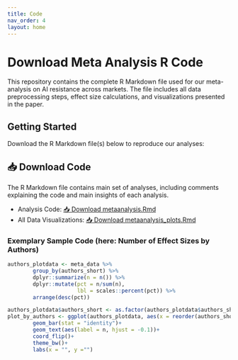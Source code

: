 ```yaml
---
title: Code
nav_order: 4
layout: home
---
```


# Download Meta Analysis R Code

This repository contains the complete R Markdown file used for our meta-analysis on AI resistance across markets. The file includes all data preprocessing steps, effect size calculations, and visualizations presented in the paper.

## Getting Started
Download the R Markdown file(s) below to reproduce our analyses:

## 📥 Download Code
The R Markdown file contains main set of analyses, including comments explaining the code and main insights of each analysis.

- Analysis Code: [📥 Download metaanalysis.Rmd](meta_docs/metaanalysis.Rmd) 
- All Data Visualizations: [📥 Download metaanalysis_plots.Rmd](meta_docs/metaanalysis_plots.Rmd) 

### Exemplary Sample Code (here: Number of Effect Sizes by Authors)
```r 
authors_plotdata <- meta_data %>%
        group_by(authors_short) %>%
        dplyr::summarize(n = n()) %>% 
        dplyr::mutate(pct = n/sum(n),
                      lbl = scales::percent(pct)) %>% 
        arrange(desc(pct))

authors_plotdata$authors_short <- as.factor(authors_plotdata$authors_short)
plot_by_authors <- ggplot(authors_plotdata, aes(x = reorder(authors_short, n), y = n)) +
        geom_bar(stat = "identity")+
        geom_text(aes(label = n, hjust = -0.1))+
        coord_flip()+
        theme_bw()+
        labs(x = "", y ="")
```
